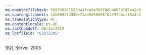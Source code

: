 ```yaml
---
ms.openlocfilehash: 5b9f30241525da1fce0a966f0dba0039f47ea2a5
ms.sourcegitcommit: 1bb00d2f4343e73ae8d58668f02297a3cf10a4c1
ms.translationtype: HT
ms.contentlocale: pt-BR
ms.lasthandoff: 06/15/2019
ms.locfileid: "63872295"
---
```

SQL Server 2005